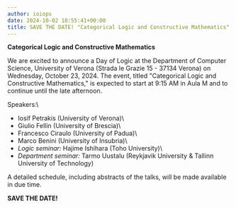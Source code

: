 ```yaml
---
author: ioiops
date: 2024-10-02 18:55:41+00:00
title: SAVE THE DATE! "Categorical Logic and Constructive Mathematics"
---
```


**Categorical Logic and Constructive Mathematics**

We are excited to announce a Day of Logic at the Department of Computer Science, University of Verona (Strada le Grazie 15 - 37134 Verona) on Wednesday, October 23, 2024.
The event, titled "Categorical Logic and Constructive Mathematics," is expected to start at 9:15 AM in Aula M and to continue until the late afternoon.

Speakers:\
- Iosif Petrakis (University of Verona)\
- Giulio Fellin (University of Brescia)\
- Francesco Ciraulo (University of Padua)\
- Marco Benini (University of Insubria)\
- *Logic seminar:* Hajime Ishihara (Toho University)\
- *Department seminar:* Tarmo Uustalu (Reykjavik University & Tallinn University of Technology)

A detailed schedule, including abstracts of the talks, will be made available in due time.

**SAVE THE DATE!**
